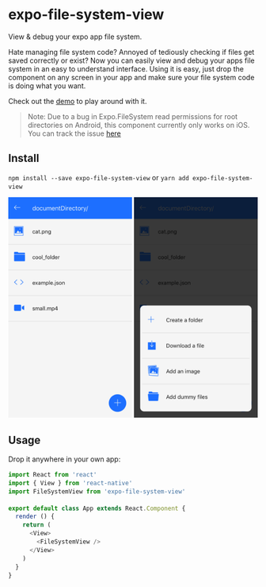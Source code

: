 # expo-file-system-view
View & debug your expo app file system.

Hate managing file system code? Annoyed of tediously checking if files get saved correctly or exist? Now you can easily view and debug your apps file system in an easy to understand interface. Using it is easy, just drop the component on any screen in your app and make sure your file system code is doing what you want.

Check out the [demo](https://expo.io/@samee/expo-file-system-view) to play around with it.

>Note: Due to a bug in Expo.FileSystem read permissions for root directories on Android, this component currently only works on iOS. You can track the issue [here](https://github.com/expo/expo/issues/776) 

## Install
`npm install --save expo-file-system-view` or `yarn add expo-file-system-view`

<img src='./document.png' width='250'> <img src='./add.png' width='250'>

## Usage
Drop it anywhere in your own app:
```javascript
import React from 'react'
import { View } from 'react-native'
import FileSystemView from 'expo-file-system-view'

export default class App extends React.Component {
  render () {
    return (
      <View>
        <FileSystemView />
      </View>
    )
  }
}
```
